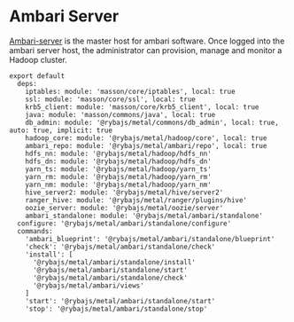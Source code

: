 
# Ambari Server

[Ambari-server][Ambari-server] is the master host for ambari software.
Once logged into the ambari server host, the administrator can  provision, 
manage and monitor a Hadoop cluster.

    export default
      deps:
        iptables: module: 'masson/core/iptables', local: true
        ssl: module: 'masson/core/ssl', local: true
        krb5_client: module: 'masson/core/krb5_client', local: true
        java: module: 'masson/commons/java', local: true
        db_admin: module: '@rybajs/metal/commons/db_admin', local: true, auto: true, implicit: true
        hadoop_core: module: '@rybajs/metal/hadoop/core', local: true
        ambari_repo: module: '@rybajs/metal/ambari/repo', local: true
        hdfs_nn: module: '@rybajs/metal/hadoop/hdfs_nn'
        hdfs_dn: module: '@rybajs/metal/hadoop/hdfs_dn'
        yarn_ts: module: '@rybajs/metal/hadoop/yarn_ts'
        yarn_rm: module: '@rybajs/metal/hadoop/yarn_rm'
        yarn_nm: module: '@rybajs/metal/hadoop/yarn_nm'
        hive_server2: module: '@rybajs/metal/hive/server2'
        ranger_hive: module: '@rybajs/metal/ranger/plugins/hive'
        oozie_server: module: '@rybajs/metal/oozie/server'
        ambari_standalone: module: '@rybajs/metal/ambari/standalone'
      configure: '@rybajs/metal/ambari/standalone/configure'
      commands:
        'ambari_blueprint': '@rybajs/metal/ambari/standalone/blueprint'
        'check': '@rybajs/metal/ambari/standalone/check'
        'install': [
          '@rybajs/metal/ambari/standalone/install'
          '@rybajs/metal/ambari/standalone/start'
          '@rybajs/metal/ambari/standalone/check'
          '@rybajs/metal/ambari/views'
        ]
        'start': '@rybajs/metal/ambari/standalone/start'
        'stop': '@rybajs/metal/ambari/standalone/stop'

[Ambari-server]: http://ambari.apache.org
